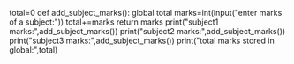 total=0
def add_subject_marks():
    global total
    marks=int(input("enter marks of a subject:"))
    total+=marks
    return marks
print("subject1 marks:",add_subject_marks())
print("subject2 marks:",add_subject_marks())
print("subject3 marks:",add_subject_marks())
print("total marks stored in global:",total)
